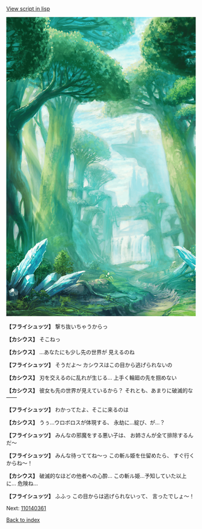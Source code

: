 [View script in lisp](../scripts/110140353.txt)

![forest.png](../images/backgrounds/forest.png)

**【フライシュッツ】**
撃ち抜いちゃうからっ

**【カシウス】**
そこねっ

**【カシウス】**
…あなたにも少し先の世界が
見えるのね

**【フライシュッツ】**
そうだよ～
カシウスはこの目から逃げられないの

**【カシウス】**
刃を交えるのに乱れが生じる…
上手く輪廻の先を掴めない

**【カシウス】**
彼女も先の世界が見えているから？
それとも、あまりに破滅的な――

**【フライシュッツ】**
わかってたよ、そこに来るのは

**【カシウス】**
うぅ…ウロボロスが体現する、
永劫に…綻び、が…？

**【フライシュッツ】**
みんなの邪魔をする悪い子は、
お姉さんが全て排除するんだ～

**【フライシュッツ】**
みんな待っててね～っ
この斬ル姫を仕留めたら、
すぐ行くからね～！

**【カシウス】**
破滅的なほどの他者への心酔…
この斬ル姫…予知していた以上に…
危険ね…

**【フライシュッツ】**
ふふっ
この目からは逃げられないって、
言ったでしょ～！


Next: [110140361](110140361.md)

[Back to index](index.md)
